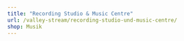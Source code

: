 ```yaml
---
title: "Recording Studio & Music Centre"
url: /valley-stream/recording-studio-und-music-centre/
shop: Musik
---
```

